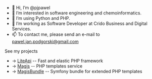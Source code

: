 - 👋 Hi, I’m @pjpawel
- 👀 I’m interested in software engineering and chemoinformatics.
- 🌱 I’m using Python and PHP.
- :floppy_disk: I’m working as Software Developer at Crido Business and Digital Services.
- 📫 To contact me, please send an e-mail to pawel.jan.podgorski@gmail.com

See my projects 
- -> [LiteApi](https://github.com/liteapi/liteapi) -- Fast and elastic PHP framework
- -> [Magis](https://github.com/pjpawel/Magis) -- PHP templates service
- -> [MagisBundle](https://github.com/pjpawel/MagisBundle) -- Symfony bundle for extended PHP templates


